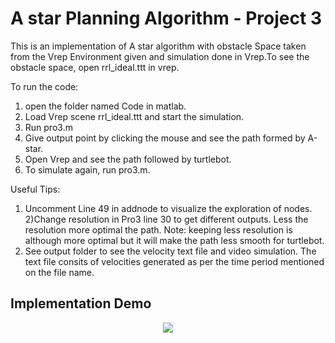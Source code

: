 # A star Planning Algorithm - Project 3

This is an implementation of A star algorithm with obstacle Space taken from the Vrep Environment given and simulation done in Vrep.To see the obstacle space, open rrl_ideal.ttt in vrep.

To run the code:
1) open the folder named Code in matlab.
2) Load Vrep scene rrl_ideal.ttt and start the simulation.
3) Run pro3.m
4) Give output point by clicking the mouse and see the path formed by A-star.
5) Open Vrep and see the path followed by turtlebot. 
6) To simulate again, run pro3.m.

Useful Tips:
1) Uncomment Line 49 in addnode to visualize the exploration of nodes.
2)Change resolution in Pro3 line 30 to get different outputs. Less the resolution more optimal the path. Note: keeping less resolution is although more optimal but it will make the path less smooth for turtlebot.
3) See output folder to see the velocity text file and video simulation. The text file consits of velocities generated as per the time period mentioned on the file name.

## Implementation Demo


<p align="center">
<img src="https://github.com/anirudhtopiwala/ENPM-661-Planning-Projects/blob/master/A-Star-On-TurtleBot/VREP- A-star-Planning-Algorithm-RRL-Project3-withoutdiff/Output/Vrep.gif">
</p>
